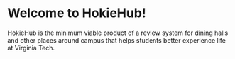 # Welcome to HokieHub!
HokieHub is the minimum viable product of a review system for dining halls and other places around campus that helps students better experience life at Virginia Tech.
